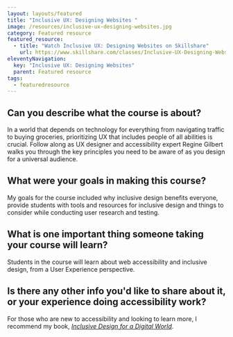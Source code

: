 ```yaml
---
layout: layouts/featured
title: "Inclusive UX: Designing Websites "
image: /resources/inclusive-ux-designing-websites.jpg
category: Featured resource
featured_resource:
  - title: "Watch Inclusive UX: Designing Websites on Skillshare"
    url: https://www.skillshare.com/classes/Inclusive-UX-Designing-Websites-for-Everyone/297973484
eleventyNavigation:
  key: "Inclusive UX: Designing Websites"
  parent: Featured resource
tags:
  - featuredresource
---
```


## Can you describe what the course is about?

In a world that depends on technology for everything from navigating traffic to buying groceries, prioritizing UX that includes people of all abilities is crucial. Follow along as UX designer and accessibility expert Regine Gilbert walks you through the key principles you need to be aware of as you design for a universal audience.

## What were your goals in making this course?

My goals for the course included why inclusive design benefits everyone, provide students with tools and resources for inclusive design and things to consider while conducting user research and testing.

## What is one important thing someone taking your course will learn?

Students in the course will learn about web accessibility and inclusive design, from a User Experience perspective.

## Is there any other info you'd like to share about it, or your experience doing accessibility work?

For those who are new to accessibility and looking to learn more, I recommend my book, [<cite>Inclusive Design for a Digital World</cite>](https://www.apress.com/us/book/9781484250150).
